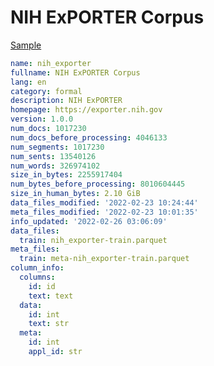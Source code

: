 # NIH ExPORTER Corpus
 
[Sample](../sample/nih_exporter.txt)
 
<!-- MARKDOWN-AUTO-DOCS:START (CODE:src=../../../ekorpkit/resources/corpora/nih_exporter.yaml) -->
<!-- The below code snippet is automatically added from ../../../ekorpkit/resources/corpora/nih_exporter.yaml -->
```yaml
name: nih_exporter
fullname: NIH ExPORTER Corpus
lang: en
category: formal
description: NIH ExPORTER
homepage: https://exporter.nih.gov
version: 1.0.0
num_docs: 1017230
num_docs_before_processing: 4046133
num_segments: 1017230
num_sents: 13540126
num_words: 326974102
size_in_bytes: 2255917404
num_bytes_before_processing: 8010604445
size_in_human_bytes: 2.10 GiB
data_files_modified: '2022-02-23 10:24:44'
meta_files_modified: '2022-02-23 10:01:35'
info_updated: '2022-02-26 03:06:09'
data_files:
  train: nih_exporter-train.parquet
meta_files:
  train: meta-nih_exporter-train.parquet
column_info:
  columns:
    id: id
    text: text
  data:
    id: int
    text: str
  meta:
    id: int
    appl_id: str
```
<!-- MARKDOWN-AUTO-DOCS:END -->
